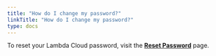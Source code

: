 ```yaml
---
title: "How do I change my password?"
linkTitle: "How do I change my password?"
type: docs
---
```


To reset your Lambda Cloud password, visit the
[**Reset Password**](https://lambdalabs.com/cloud/password-reset) page.
